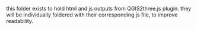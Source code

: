 this folder exists to hold html and js outputs from QGIS2three.js plugin. they will be individually foldered with their corresponding js file, to improve readability.
